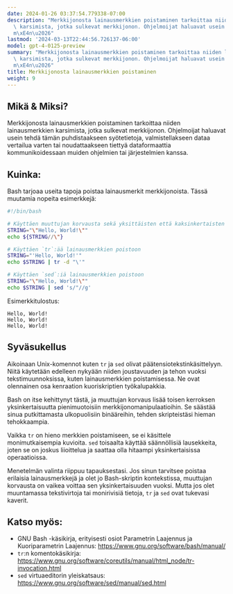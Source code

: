 ```yaml
---
date: 2024-01-26 03:37:54.779338-07:00
description: "Merkkijonosta lainausmerkkien poistaminen tarkoittaa niiden lainausmerkkien\
  \ karsimista, jotka sulkevat merkkijonon. Ohjelmoijat haluavat usein tehd\xE4 t\xE4\
  m\xE4n\u2026"
lastmod: '2024-03-13T22:44:56.726137-06:00'
model: gpt-4-0125-preview
summary: "Merkkijonosta lainausmerkkien poistaminen tarkoittaa niiden lainausmerkkien\
  \ karsimista, jotka sulkevat merkkijonon. Ohjelmoijat haluavat usein tehd\xE4 t\xE4\
  m\xE4n\u2026"
title: Merkkijonosta lainausmerkkien poistaminen
weight: 9
---
```


## Mikä & Miksi?
Merkkijonosta lainausmerkkien poistaminen tarkoittaa niiden lainausmerkkien karsimista, jotka sulkevat merkkijonon. Ohjelmoijat haluavat usein tehdä tämän puhdistaakseen syötetietoja, valmistellakseen dataa vertailua varten tai noudattaakseen tiettyä dataformaattia kommunikoidessaan muiden ohjelmien tai järjestelmien kanssa.

## Kuinka:
Bash tarjoaa useita tapoja poistaa lainausmerkit merkkijonoista. Tässä muutamia nopeita esimerkkejä:

```Bash
#!/bin/bash

# Käyttäen muuttujan korvausta sekä yksittäisten että kaksinkertaisten lainausmerkkien poistoon
STRING="\"Hello, World!\""
echo ${STRING//\"}

# Käyttäen `tr`:ää lainausmerkkien poistoon
STRING="'Hello, World!'"
echo $STRING | tr -d "\'"

# Käyttäen `sed`:iä lainausmerkkien poistoon
STRING="\"Hello, World!\""
echo $STRING | sed 's/"//g'
```

Esimerkkitulostus:

```
Hello, World!
Hello, World!
Hello, World!
```

## Syväsukellus
Aikoinaan Unix-komennot kuten `tr` ja `sed` olivat päätensiotekstinkäsittelyyn. Niitä käytetään edelleen nykyään niiden joustavuuden ja tehon vuoksi tekstimuunnoksissa, kuten lainausmerkkien poistamisessa. Ne ovat olennainen osa kenraation kuoriskriptien työkalupakkia.

Bash on itse kehittynyt tästä, ja muuttujan korvaus lisää toisen kerroksen yksinkertaisuutta pienimuotoisiin merkkijonomanipulaatioihin. Se säästää sinua putkittamasta ulkopuolisiin binääreihin, tehden skripteistäsi hieman tehokkaampia.

Vaikka `tr` on hieno merkkien poistamiseen, se ei käsittele monimutkaisempia kuvioita. `sed` toisaalta käyttää säännöllisiä lausekkeita, joten se on joskus liioittelua ja saattaa olla hitaampi yksinkertaisissa operaatioissa.

Menetelmän valinta riippuu tapauksestasi. Jos sinun tarvitsee poistaa erilaisia lainausmerkkejä ja olet jo Bash-skriptin kontekstissa, muuttujan korvausta on vaikea voittaa sen yksinkertaisuuden vuoksi. Mutta jos olet muuntamassa tekstivirtoja tai monirivisiä tietoja, `tr` ja `sed` ovat tukevasi kaverit.

## Katso myös:
- GNU Bash -käsikirja, erityisesti osiot Parametrin Laajennus ja Kuoriparametrin Laajennus: https://www.gnu.org/software/bash/manual/
- `tr`:n komentokäsikirja: https://www.gnu.org/software/coreutils/manual/html_node/tr-invocation.html
- `sed` virtuaeditorin yleiskatsaus: https://www.gnu.org/software/sed/manual/sed.html
